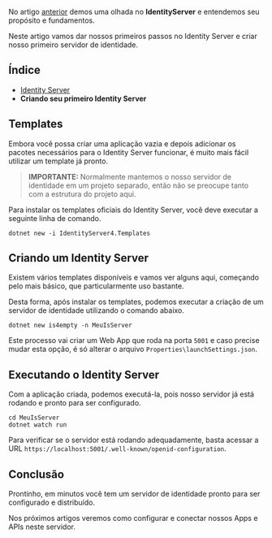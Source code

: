 No artigo [anterior](https://balta.io/artigos/identity-server) demos uma olhada no **IdentityServer** e entendemos seu propósito e fundamentos.

Neste artigo vamos dar nossos primeiros passos no Identity Server e criar nosso primeiro servidor de identidade.

## Índice
* [Identity Server](https://balta.io/artigos/identity-server)
* **Criando seu primeiro Identity Server**

## Templates

Embora você possa criar uma aplicação vazia e depois adicionar os pacotes necessários para o Identity Server funcionar, é muito mais fácil utilizar um template já pronto.

> **IMPORTANTE:** Normalmente mantemos o nosso servidor de identidade em um projeto separado, então não se preocupe tanto com a estrutura do projeto aqui.

Para instalar os templates oficiais do Identity Server, você deve executar a seguinte linha de comando.

```
dotnet new -i IdentityServer4.Templates
```

## Criando um Identity Server

Existem vários templates disponíveis e vamos ver alguns aqui, começando pelo mais básico, que particularmente uso bastante.

Desta forma, após instalar os templates, podemos executar a criação de um servidor de identidade utilizando o comando abaixo.

```
dotnet new is4empty -n MeuIsServer
```

Este processo vai criar um Web App que roda na porta <code>5001</code> e caso precise mudar esta opção, é só alterar o arquivo <code>Properties\launchSettings.json</code>.

## Executando o Identity Server

Com a aplicação criada, podemos executá-la, pois nosso servidor já está rodando e pronto para ser configurado.

```
cd MeuIsServer
dotnet watch run
```

Para verificar se o servidor está rodando adequadamente, basta acessar a URL <code>https://localhost:5001/.well-known/openid-configuration</code>.

## Conclusão

Prontinho, em minutos você tem um servidor de identidade pronto para ser configurado e distribuído.

Nos próximos artigos veremos como configurar e conectar nossos Apps e APIs neste servidor.